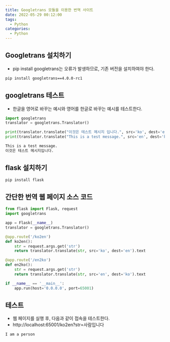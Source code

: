 ```yaml
---
title: Googletrans 모듈을 이용한 번역 사이트
date: 2022-05-29 00:12:00
tags:
  - Python
categories:
  - Python
---
```


## Googletrans 설치하기

- pip install googletrans는 오류가 발생하므로, 기존 버전을 설치하여야 한다.

```bash
pip install googletrans==4.0.0-rc1
```

## googletrans 테스트

- 한글을 영어로 바꾸는 예시와 영어를 한글로 바꾸는 예시를 테스트한다.

```python
import googletrans
translator = googletrans.Translator()

print(translator.translate("이것은 테스트 메시지 입니다.", src='ko', dest='en').text)
print(translator.translate("This is a test message.", src='en', dest='ko').text)
```

```bash
This is a test message.
이것은 테스트 메시지입니다.
```

## flask 설치하기

```bash
pip install flask
```

## 간단한 번역 웹 페이지 소스 코드

```python
from flask import Flask, request
import googletrans

app = Flask(__name__)
translator = googletrans.Translator()

@app.route('/ko2en')
def ko2en():
    str = request.args.get('str')
    return translator.translate(str, src='ko', dest='en').text

@app.route('/en2ko')
def en2ko():
    str = request.args.get('str')
    return translator.translate(str, src='en', dest='ko').text

if __name__ == '__main__':
    app.run(host='0.0.0.0', port=65001)
```

## 테스트

- 웹 페이지를 실행 후, 다음과 같이 접속을 테스트한다.
- http://localhost:65001/ko2en?str=사람입니다

```text
I am a person
```
